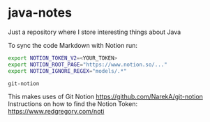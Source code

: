 # java-notes
Just a repository where I store interesting things about Java

To sync the code Markdown with Notion run:

```Bash
export NOTION_TOKEN_V2=<YOUR_TOKEN>
export NOTION_ROOT_PAGE="https://www.notion.so/..."  
export NOTION_IGNORE_REGEX="models/.*"              

git-notion
```

This makes uses of Git Notion https://github.com/NarekA/git-notion
Instructions on how to find the Notion Token: https://www.redgregory.com/noti
